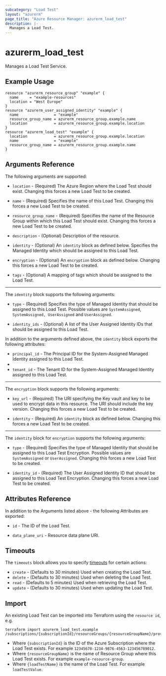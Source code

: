 ```yaml
---
subcategory: "Load Test"
layout: "azurerm"
page_title: "Azure Resource Manager: azurerm_load_test"
description: |-
  Manages a Load Test.
---
```


<!-- Note: This documentation is generated. Any manual changes will be overwritten -->

# azurerm_load_test

Manages a Load Test Service.

## Example Usage

```hcl
resource "azurerm_resource_group" "example" {
  name     = "example-resources"
  location = "West Europe"
}
resource "azurerm_user_assigned_identity" "example" {
  name                = "example"
  resource_group_name = azurerm_resource_group.example.name
  location            = azurerm_resource_group.example.location
}
resource "azurerm_load_test" "example" {
  location            = azurerm_resource_group.example.location
  name                = "example"
  resource_group_name = azurerm_resource_group.example.name
}
```

## Arguments Reference

The following arguments are supported:

* `location` - (Required) The Azure Region where the Load Test should exist. Changing this forces a new Load Test to be created.

* `name` - (Required) Specifies the name of this Load Test. Changing this forces a new Load Test to be created.

* `resource_group_name` - (Required) Specifies the name of the Resource Group within which this Load Test should exist. Changing this forces a new Load Test to be created.

* `description` - (Optional) Description of the resource.

* `identity` - (Optional) An `identity` block as defined below. Specifies the Managed Identity which should be assigned to this Load Test.

* `encryption` - (Optional) An `encryption` block as defined below. Changing this forces a new Load Test to be created.

* `tags` - (Optional) A mapping of tags which should be assigned to the Load Test.

---

The `identity` block supports the following arguments:

* `type` - (Required) Specifies the type of Managed Identity that should be assigned to this Load Test. Possible values are `SystemAssigned`, `SystemAssigned, UserAssigned` and `UserAssigned`.

* `identity_ids` - (Optional) A list of the User Assigned Identity IDs that should be assigned to this Load Test.

In addition to the arguments defined above, the `identity` block exports the following attributes:

* `principal_id` - The Principal ID for the System-Assigned Managed Identity assigned to this Load Test.
* 
* `tenant_id` - The Tenant ID for the System-Assigned Managed Identity assigned to this Load Test.

---

The `encryption` block supports the following arguments:

* `key_url` - (Required) The URI specifying the Key vault and key to be used to encrypt data in this resource. The URI should include the key version. Changing this forces a new Load Test to be created.

* `identity` - (Required) An `identity` block as defined below. Changing this forces a new Load Test to be created.

---

The `identity` block for `encryption` supports the following arguments:

* `type` - (Required) Specifies the type of Managed Identity that should be assigned to this Load Test Encryption. Possible values are `SystemAssigned` or `UserAssigned`. Changing this forces a new Load Test to be created.

* `identity_id` - (Required) The User Assigned Identity ID that should be assigned to this Load Test Encryption. Changing this forces a new Load Test to be created.


## Attributes Reference

In addition to the Arguments listed above - the following Attributes are exported:

* `id` - The ID of the Load Test.

* `data_plane_uri` - Resource data plane URI.

## Timeouts

The `timeouts` block allows you to specify [timeouts](https://www.terraform.io/docs/configuration/resources.html#timeouts) for certain actions:

* `create` - (Defaults to 30 minutes) Used when creating the Load Test.
* `delete` - (Defaults to 30 minutes) Used when deleting the Load Test.
* `read` - (Defaults to 5 minutes) Used when retrieving the Load Test.
* `update` - (Defaults to 30 minutes) Used when updating the Load Test.

## Import

An existing Load Test can be imported into Terraform using the `resource id`, e.g.

```shell
terraform import azurerm_load_test.example /subscriptions/{subscriptionId}/resourceGroups/{resourceGroupName}/providers/Microsoft.LoadTestService/loadTests/{loadTestName}
```

* Where `{subscriptionId}` is the ID of the Azure Subscription where the Load Test exists. For example `12345678-1234-9876-4563-123456789012`.
* Where `{resourceGroupName}` is the name of Resource Group where this Load Test exists. For example `example-resource-group`.
* Where `{loadTestName}` is the name of the Load Test. For example `loadTestValue`.
